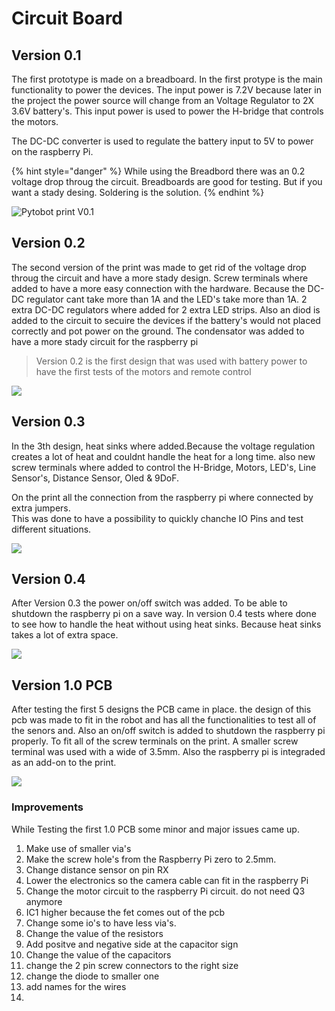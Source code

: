 # Circuit Board

## Version 0.1

The first prototype is made on a breadboard. In the first protype is the main functionality to power the devices. The input power is 7.2V because later in the project the power source will change from an Voltage Regulator to 2X 3.6V battery's. This input power is used to power the H-bridge that controls the motors. 

The DC-DC converter is used to regulate the battery input to 5V to power on the raspberry Pi.

{% hint style="danger" %}
While using the Breadbord there was an 0.2 voltage drop throug the circuit. Breadboards are good for testing. But if you want a stady desing. Soldering is the solution. 
{% endhint %}

![Pytobot print V0.1](../.gitbook/assets/img_5078-2-copy.jpg)

## Version 0.2

The second version of the print was made to get rid of the voltage drop throug the circuit and have a more stady design. Screw terminals where added  to have a more easy connection with the hardware. Because the DC-DC regulator cant take more than 1A and the LED's take more than 1A. 2 extra DC-DC regulators where added for 2 extra LED strips. Also an diod is added to the circuit to secuire the devices if the battery's would not placed correctly and pot power on the ground. The condensator was added to have a more stady circuit for the raspberry pi

> Version 0.2 is the first design that was used with battery power to have the first tests of the motors and remote control



![](../.gitbook/assets/img_3614-copy.jpg)

## Version 0.3

In the 3th design, heat sinks where added.Because the voltage regulation creates a lot of heat and couldnt handle the heat for a long time. also new screw terminals where added to control the H-Bridge, Motors, LED's, Line Sensor's, Distance Sensor, Oled & 9DoF. 

On the print all the connection from the raspberry pi where connected by extra jumpers.  
This was done to have a possibility to quickly chanche IO Pins and test different situations. 

![](../.gitbook/assets/img_3612-copy.jpg)

## Version 0.4

After Version 0.3 the power on/off switch was added. To be able to shutdown the raspberry pi on a save way. In version 0.4 tests where done to see how to handle the heat without using heat sinks. Because heat sinks takes a lot of extra space. 

![](../.gitbook/assets/img_3615-copy.jpg)

## Version 1.0 PCB

After testing the first 5 designs the PCB came in place. the design of this pcb was made to fit in the robot and has all the functionalities to test all of the senors and. Also an on/off switch is added to shutdown the raspberry pi properly. To fit all of the screw terminals on the print. A smaller screw terminal was used with a wide of 3.5mm. Also the raspberry pi is integraded as an add-on to the print.

![](../.gitbook/assets/0a3b964b-c420-445c-a626-979100233cd0_1_0_1.png)

### Improvements

While Testing the first 1.0 PCB some minor and major issues came up. 

1. Make use of smaller via's
2. Make the screw hole's from the Raspberry Pi zero to 2.5mm.
3. Change distance sensor on pin RX
4. Lower the electronics so the camera cable can fit in the raspberry Pi
5. Change the motor circuit to the raspberry Pi circuit. do not need Q3 anymore
6. IC1 higher because the fet comes out of the pcb
7. Change some io's to have less via's.
8. Change the value of the resistors
9. Add positve and negative side at the capacitor sign
10. Change the value of the capacitors
11. change the 2 pin screw connectors to the right size
12. change the diode to smaller one
13. add names for the wires
14. 
